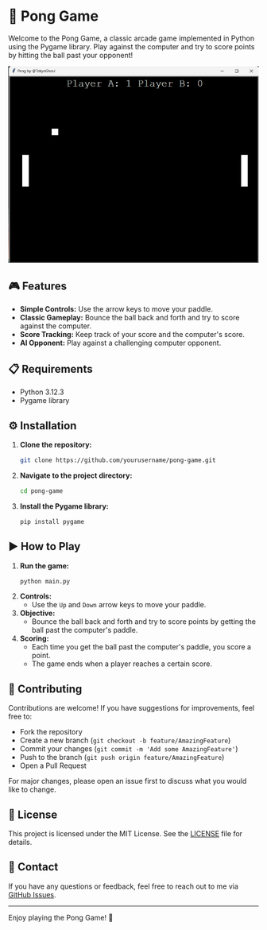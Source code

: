 # 🏓 Pong Game

Welcome to the Pong Game, a classic arcade game implemented in Python using the Pygame library. Play against the computer and try to score points by hitting the ball past your opponent!

![Game Screenshot](pong.png)

## 🎮 Features

- **Simple Controls:** Use the arrow keys to move your paddle.
- **Classic Gameplay:** Bounce the ball back and forth and try to score against the computer.
- **Score Tracking:** Keep track of your score and the computer's score.
- **AI Opponent:** Play against a challenging computer opponent.

## 📋 Requirements

- Python 3.12.3
- Pygame library

## ⚙️ Installation

1. **Clone the repository:**
    ```bash
    git clone https://github.com/yourusername/pong-game.git
    ```
2. **Navigate to the project directory:**
    ```bash
    cd pong-game
    ```
3. **Install the Pygame library:**
    ```bash
    pip install pygame
    ```

## ▶️ How to Play

1. **Run the game:**
    ```bash
    python main.py
    ```
2. **Controls:**
    - Use the `Up` and `Down` arrow keys to move your paddle.
3. **Objective:**
    - Bounce the ball back and forth and try to score points by getting the ball past the computer's paddle.
4. **Scoring:**
    - Each time you get the ball past the computer's paddle, you score a point.
    - The game ends when a player reaches a certain score.

## 🤝 Contributing

Contributions are welcome! If you have suggestions for improvements, feel free to:
- Fork the repository
- Create a new branch (`git checkout -b feature/AmazingFeature`)
- Commit your changes (`git commit -m 'Add some AmazingFeature'`)
- Push to the branch (`git push origin feature/AmazingFeature`)
- Open a Pull Request

For major changes, please open an issue first to discuss what you would like to change.

## 📝 License

This project is licensed under the MIT License. See the [LICENSE](LICENSE) file for details.

## 📧 Contact

If you have any questions or feedback, feel free to reach out to me via [GitHub Issues](https://github.com/yourusername/pong-game/issues).

---

Enjoy playing the Pong Game! 🎉
